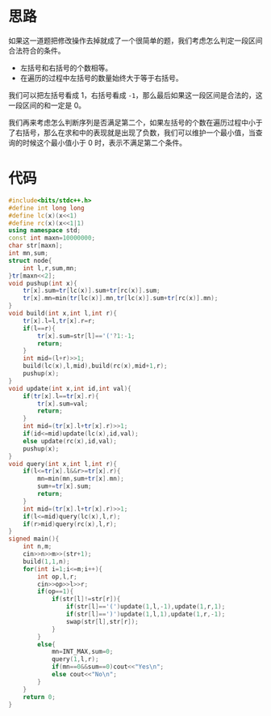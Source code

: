 # 思路
如果这一道题把修改操作去掉就成了一个很简单的题，我们考虑怎么判定一段区间合法符合的条件。

- 左括号和右括号的个数相等。
- 在遍历的过程中左括号的数量始终大于等于右括号。

我们可以把左括号看成 $1$，右括号看成 `-1`，那么最后如果这一段区间是合法的，这一段区间的和一定是 $0$。

我们再来考虑怎么判断序列是否满足第二个，如果左括号的个数在遍历过程中小于了右括号，那么在求和中的表现就是出现了负数，我们可以维护一个最小值，当查询的时候这个最小值小于 $0$ 时，表示不满足第二个条件。

# 代码
```cpp
#include<bits/stdc++.h>
#define int long long
#define lc(x)(x<<1)
#define rc(x)(x<<1|1)
using namespace std;
const int maxn=10000000;
char str[maxn];
int mn,sum;
struct node{
	int l,r,sum,mn;
}tr[maxn<<2];
void pushup(int x){
	tr[x].sum=tr[lc(x)].sum+tr[rc(x)].sum;
	tr[x].mn=min(tr[lc(x)].mn,tr[lc(x)].sum+tr[rc(x)].mn);
}
void build(int x,int l,int r){
	tr[x].l=l,tr[x].r=r;
	if(l==r){
		tr[x].sum=str[l]=='('?1:-1;
		return;
	}
	int mid=(l+r)>>1;
	build(lc(x),l,mid),build(rc(x),mid+1,r);
	pushup(x);
}
void update(int x,int id,int val){
	if(tr[x].l==tr[x].r){
		tr[x].sum=val;
		return;
	}
	int mid=(tr[x].l+tr[x].r)>>1;
	if(id<=mid)update(lc(x),id,val);
	else update(rc(x),id,val);
	pushup(x);
}
void query(int x,int l,int r){
	if(l<=tr[x].l&&r>=tr[x].r){
		mn=min(mn,sum+tr[x].mn);
		sum+=tr[x].sum;
		return;
	}
	int mid=(tr[x].l+tr[x].r)>>1;
	if(l<=mid)query(lc(x),l,r);
	if(r>mid)query(rc(x),l,r);
}
signed main(){
	int n,m;
	cin>>n>>m>>(str+1);
	build(1,1,n);
	for(int i=1;i<=m;i++){
		int op,l,r;
		cin>>op>>l>>r;
		if(op==1){
			if(str[l]!=str[r]){
				if(str[l]=='(')update(1,l,-1),update(1,r,1);
				if(str[l]==')')update(1,l,1),update(1,r,-1);
				swap(str[l],str[r]);
			}
		}
		else{
			mn=INT_MAX,sum=0;
			query(1,l,r);
			if(mn==0&&sum==0)cout<<"Yes\n";
			else cout<<"No\n";
		}
	}
	return 0;
}
```